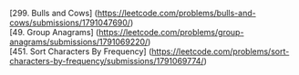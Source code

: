 [299. Bulls and Cows] (https://leetcode.com/problems/bulls-and-cows/submissions/1791047690/)  
[49. Group Anagrams] (https://leetcode.com/problems/group-anagrams/submissions/1791069220/)  
[451. Sort Characters By Frequency] (https://leetcode.com/problems/sort-characters-by-frequency/submissions/1791069774/)  


